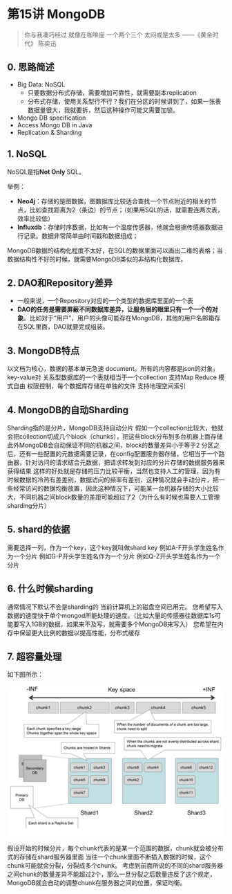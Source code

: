 # 第15讲 MongoDB

<!-- TODO 并没有听陈昊鹏的课！ -->

> 你与我凑巧经过
就像在咖啡座
一个两个三个
太闷或是太多
> ——《黄金时代》 陈奕迅

## 0. 思路简述

- Big Data: NoSQL
  - 只要数据分布式存储，需要增加可靠性，就需要副本replication
  - 分布式存储，使用关系型行不行？我们在分区的时候讲到了，如果一张表数据量很大，我就要拆，然后这种操作可能又需要加锁。
- Mongo DB specification
- Access Mongo DB in Java
- Replication & Sharding

## 1. NoSQL
NoSQL是指**Not Only** SQL。

举例：
- **Neo4j**：存储的是图数据，图数据库比较适合查找一个节点附近的相关的节点，比如查找距离为2（条边）的节点；（如果用SQL的话，就需要连两次表，效率比较低）
- **Influxdb**：存储时序数据，比如有一个温度传感器，他就会根据传感器数据进行记录。数据非常简单由时间戳和数据组成；

MongoDB数据的结构化程度不太好，在SQL的数据里面可以画出二维的表格；当数据结构性不好的时候，就需要MongoDB类似的非结构化数据库。

## 2. DAO和Repository差异

- 一般来说，一个Repository对应的一个类型的数据库里面的一个表
- **DAO的任务是需要屏蔽不同数据库差异，让服务层的眼里只有一个一个的对象**。比如对于“用户”，用户的头像可能存在MongoDB，其他的用户名邮箱存在SQL里面，DAO就要完成组装。

## 3. MongoDB特点

以文档为核心，数据的基本单元急速 document。所有的内容都是json的对象，key-value对
关系型数据库的一个表就相当于一个collection
支持Map Reduce
模式自由
权限控制，每个数据库存储在单独的文件
支持地理空间索引

## 4. MongoDB的自动Sharding

Sharding指的是分片，MongoDB支持自动分片
假如一个collection比较大，他就会把collection切成几个block（chunks），把这些block分布到多台机器上面存储
此外MongoDB会自动保证不同的机器之间，block的数量差异小于等于2
分区之后，还有一些配置的元数据需要记录，在config配置服务器存储，它相当于一个路由器，针对访问的请求结合元数据，把请求转发到对应的分片存储的数据服务器来获得结果
这样的好处就是存储的压力比较平衡，当然也支持人工的管理，因为有时候数据的冷热有差差别，数据访问的频率有差别，这种情况就会手动分片，把一些经常访问的数据均衡放置，因此这种情况下，可能某一台机器存储的大小比较大，不同机器之间block数量的差距可能超过了2（为什么有时候也需要人工管理sharding分片）

## 5. shard的依据

需要选择一列，作为一个key，这个key就叫做shard key
例如A-F开头学生姓名作为一个分片
例如G-P开头学生姓名作为一个分片
例如Q-Z开头学生姓名作为一个分片

## 6. 什么时候sharding

通常情况下默认不会是sharding的
当前计算机上的磁盘空间已用完。
您希望写入数据的速度快于单个mongod所能处理的速度。（比如大量的传感器往数据库1s可能要写入1GB的数据，如果来不及写，就需要多个MongoDB来写入）
您希望在内存中保留更大比例的数据以提高性能，分布式缓存

## 7. 超容量处理
如下图所示：

![](./res/mongo1.png)

假设开始的时候分片，每个chunk代表的是某一个范围的数据，chunk就会被分布式的存储在shard服务器里面
当往一个chunk里面不断插入数据的时候，这个chunk可能就会分裂，分裂成多个chunk。
考虑到前面所说的不同的shard服务器之间chunk的数量差异不能超过2个，那么一旦分裂之后数量违反了这个规定，MongoDB就会自动的调整chunk在服务器之间的位置，保证均衡。
